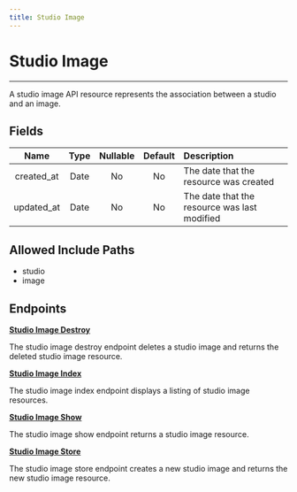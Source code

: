 ```yaml
---
title: Studio Image
---
```


# Studio Image

---

A studio image API resource represents the association between a studio and an image.

## Fields

|    Name    |  Type   | Nullable | Default | Description                                  |
| :--------: | :-----: | :------: | :-----: | :------------------------------------------- |
| created_at | Date    | No       | No      | The date that the resource was created       |
| updated_at | Date    | No       | No      | The date that the resource was last modified |

## Allowed Include Paths

* studio
* image

## Endpoints

**[Studio Image Destroy](/wiki/studioimage/destroy/)**

The studio image destroy endpoint deletes a studio image and returns the deleted studio image resource.

**[Studio Image Index](/wiki/studioimage/index/)**

The studio image index endpoint displays a listing of studio image resources.

**[Studio Image Show](/wiki/studioimage/show/)**

The studio image show endpoint returns a studio image resource.

**[Studio Image Store](/wiki/studioimage/store/)**

The studio image store endpoint creates a new studio image and returns the new studio image resource.